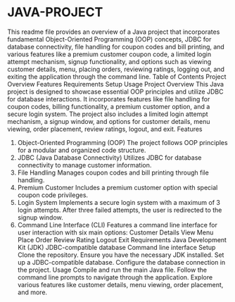 # JAVA-PROJECT

This readme file provides an overview of a Java project that incorporates fundamental Object-Oriented Programming (OOP) concepts, JDBC for database connectivity, file handling for coupon codes and bill printing, and various features like a premium customer coupon code, a limited login attempt mechanism, signup functionality, and options such as viewing customer details, menu, placing orders, reviewing ratings, logging out, and exiting the application through the command line.
Table of Contents
Project Overview
Features
Requirements
Setup
Usage
Project Overview<a name="project-overview"></a>
This Java project is designed to showcase essential OOP principles and utilize JDBC for database interactions. It incorporates features like file handling for coupon codes, billing functionality, a premium customer option, and a secure login system. The project also includes a limited login attempt mechanism, a signup window, and options for customer details, menu viewing, order placement, review ratings, logout, and exit.
Features<a name="features"></a>
1. Object-Oriented Programming (OOP)
The project follows OOP principles for a modular and organized code structure.
2. JDBC (Java Database Connectivity)
Utilizes JDBC for database connectivity to manage customer information.
3. File Handling
Manages coupon codes and bill printing through file handling.
4. Premium Customer
Includes a premium customer option with special coupon code privileges.
5. Login System
Implements a secure login system with a maximum of 3 login attempts. After three failed attempts, the user is redirected to the signup window.
6. Command Line Interface (CLI)
Features a command line interface for user interaction with six main options:
Customer Details
View Menu
Place Order
Review Rating
Logout
Exit
Requirements<a name="requirements"></a>
Java Development Kit (JDK)
JDBC-compatible database
Command line interface
Setup<a name="setup"></a>
Clone the repository.
Ensure you have the necessary JDK installed.
Set up a JDBC-compatible database.
Configure the database connection in the project.
Usage<a name="usage"></a>
Compile and run the main Java file.
Follow the command line prompts to navigate through the application.
Explore various features like customer details, menu viewing, order placement, and more.
